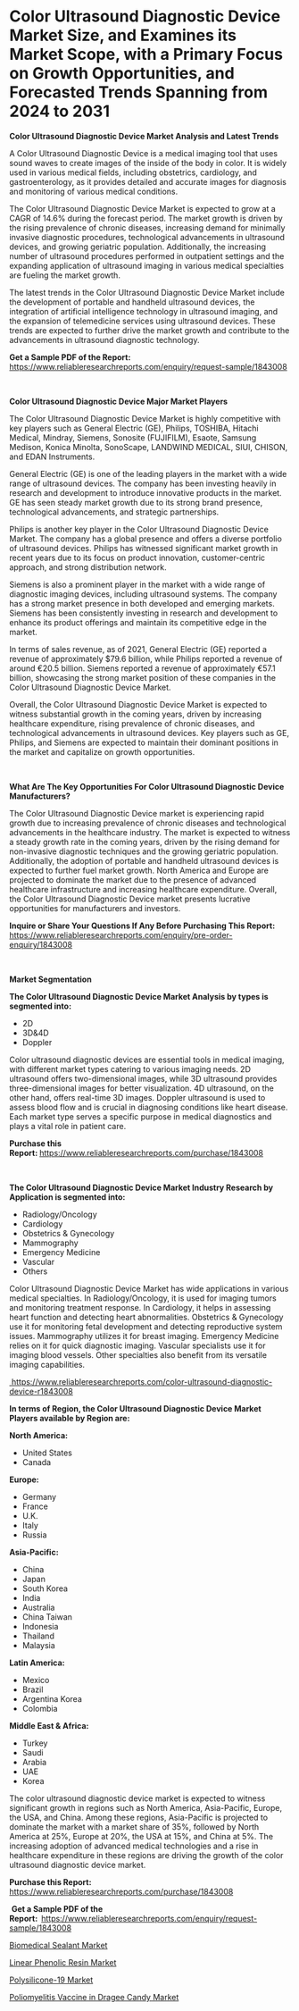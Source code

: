 <p><h1>Color Ultrasound Diagnostic Device Market Size, and Examines its Market Scope, with a Primary Focus on Growth Opportunities, and Forecasted Trends Spanning from 2024 to 2031</h1></p><p><strong>Color Ultrasound Diagnostic Device Market Analysis and Latest Trends</strong></p>
<p><p>A Color Ultrasound Diagnostic Device is a medical imaging tool that uses sound waves to create images of the inside of the body in color. It is widely used in various medical fields, including obstetrics, cardiology, and gastroenterology, as it provides detailed and accurate images for diagnosis and monitoring of various medical conditions.</p><p>The Color Ultrasound Diagnostic Device Market is expected to grow at a CAGR of 14.6% during the forecast period. The market growth is driven by the rising prevalence of chronic diseases, increasing demand for minimally invasive diagnostic procedures, technological advancements in ultrasound devices, and growing geriatric population. Additionally, the increasing number of ultrasound procedures performed in outpatient settings and the expanding application of ultrasound imaging in various medical specialties are fueling the market growth.</p><p>The latest trends in the Color Ultrasound Diagnostic Device Market include the development of portable and handheld ultrasound devices, the integration of artificial intelligence technology in ultrasound imaging, and the expansion of telemedicine services using ultrasound devices. These trends are expected to further drive the market growth and contribute to the advancements in ultrasound diagnostic technology.</p></p>
<p><strong>Get a Sample PDF of the Report:&nbsp;</strong> <a href="https://www.reliableresearchreports.com/enquiry/request-sample/1843008">https://www.reliableresearchreports.com/enquiry/request-sample/1843008</a></p>
<p>&nbsp;</p>
<p><strong>Color Ultrasound Diagnostic Device Major Market Players</strong></p>
<p><p>The Color Ultrasound Diagnostic Device Market is highly competitive with key players such as General Electric (GE), Philips, TOSHIBA, Hitachi Medical, Mindray, Siemens, Sonosite (FUJIFILM), Esaote, Samsung Medison, Konica Minolta, SonoScape, LANDWIND MEDICAL, SIUI, CHISON, and EDAN Instruments.</p><p>General Electric (GE) is one of the leading players in the market with a wide range of ultrasound devices. The company has been investing heavily in research and development to introduce innovative products in the market. GE has seen steady market growth due to its strong brand presence, technological advancements, and strategic partnerships.</p><p>Philips is another key player in the Color Ultrasound Diagnostic Device Market. The company has a global presence and offers a diverse portfolio of ultrasound devices. Philips has witnessed significant market growth in recent years due to its focus on product innovation, customer-centric approach, and strong distribution network.</p><p>Siemens is also a prominent player in the market with a wide range of diagnostic imaging devices, including ultrasound systems. The company has a strong market presence in both developed and emerging markets. Siemens has been consistently investing in research and development to enhance its product offerings and maintain its competitive edge in the market.</p><p>In terms of sales revenue, as of 2021, General Electric (GE) reported a revenue of approximately $79.6 billion, while Philips reported a revenue of around €20.5 billion. Siemens reported a revenue of approximately €57.1 billion, showcasing the strong market position of these companies in the Color Ultrasound Diagnostic Device Market.</p><p>Overall, the Color Ultrasound Diagnostic Device Market is expected to witness substantial growth in the coming years, driven by increasing healthcare expenditure, rising prevalence of chronic diseases, and technological advancements in ultrasound devices. Key players such as GE, Philips, and Siemens are expected to maintain their dominant positions in the market and capitalize on growth opportunities.</p></p>
<p>&nbsp;</p>
<p><strong>What Are The Key Opportunities For Color Ultrasound Diagnostic Device Manufacturers?</strong></p>
<p><p>The Color Ultrasound Diagnostic Device market is experiencing rapid growth due to increasing prevalence of chronic diseases and technological advancements in the healthcare industry. The market is expected to witness a steady growth rate in the coming years, driven by the rising demand for non-invasive diagnostic techniques and the growing geriatric population. Additionally, the adoption of portable and handheld ultrasound devices is expected to further fuel market growth. North America and Europe are projected to dominate the market due to the presence of advanced healthcare infrastructure and increasing healthcare expenditure. Overall, the Color Ultrasound Diagnostic Device market presents lucrative opportunities for manufacturers and investors.</p></p>
<p><strong>Inquire or Share Your Questions If Any Before Purchasing This Report:</strong> <a href="https://www.reliableresearchreports.com/enquiry/pre-order-enquiry/1843008">https://www.reliableresearchreports.com/enquiry/pre-order-enquiry/1843008</a></p>
<p>&nbsp;</p>
<p><strong>Market Segmentation</strong></p>
<p><strong>The Color Ultrasound Diagnostic Device Market Analysis by types is segmented into:</strong></p>
<p><ul><li>2D</li><li>3D&4D</li><li>Doppler</li></ul></p>
<p><p>Color ultrasound diagnostic devices are essential tools in medical imaging, with different market types catering to various imaging needs. 2D ultrasound offers two-dimensional images, while 3D ultrasound provides three-dimensional images for better visualization. 4D ultrasound, on the other hand, offers real-time 3D images. Doppler ultrasound is used to assess blood flow and is crucial in diagnosing conditions like heart disease. Each market type serves a specific purpose in medical diagnostics and plays a vital role in patient care.</p></p>
<p><strong>Purchase this Report:&nbsp;</strong><a href="https://www.reliableresearchreports.com/purchase/1843008">https://www.reliableresearchreports.com/purchase/1843008</a></p>
<p>&nbsp;</p>
<p><strong>The Color Ultrasound Diagnostic Device Market Industry Research by Application is segmented into:</strong></p>
<p><ul><li>Radiology/Oncology</li><li>Cardiology</li><li>Obstetrics & Gynecology</li><li>Mammography</li><li>Emergency Medicine</li><li>Vascular</li><li>Others</li></ul></p>
<p><p>Color Ultrasound Diagnostic Device Market has wide applications in various medical specialties. In Radiology/Oncology, it is used for imaging tumors and monitoring treatment response. In Cardiology, it helps in assessing heart function and detecting heart abnormalities. Obstetrics & Gynecology use it for monitoring fetal development and detecting reproductive system issues. Mammography utilizes it for breast imaging. Emergency Medicine relies on it for quick diagnostic imaging. Vascular specialists use it for imaging blood vessels. Other specialties also benefit from its versatile imaging capabilities.</p></p>
<p><a href="https://www.reliableresearchreports.com/color-ultrasound-diagnostic-device-r1843008">&nbsp;https://www.reliableresearchreports.com/color-ultrasound-diagnostic-device-r1843008</a></p>
<p><strong>In terms of Region, the Color Ultrasound Diagnostic Device Market Players available by Region are:</strong></p>
<p>
    <p> <strong> North America: </strong>
        <ul>
            <li>United States</li>
            <li>Canada</li>
        </ul>
        </p> 
    <p> <strong> Europe: </strong>
        <ul>
            <li>Germany</li>
            <li>France</li>
            <li>U.K.</li>
            <li>Italy</li>
            <li>Russia</li>
        </ul>
        </p> 
    <p> <strong> Asia-Pacific: </strong>
        <ul>
            <li>China</li>
            <li>Japan</li>
            <li>South Korea</li>
            <li>India</li>
            <li>Australia</li>
            <li>China Taiwan</li>
            <li>Indonesia</li>
            <li>Thailand</li>
            <li>Malaysia</li>
        </ul>
        </p> 
    <p> <strong> Latin America: </strong>
        <ul>
            <li>Mexico</li>
            <li>Brazil</li>
            <li>Argentina Korea</li>
            <li>Colombia</li>
        </ul>
        </p> 
    <p> <strong> Middle East & Africa: </strong>
        <ul>
            <li>Turkey</li>
            <li>Saudi</li>
            <li>Arabia</li>
            <li>UAE</li>
            <li>Korea</li>
        </ul>
    </p>
    </p>
<p><p>The color ultrasound diagnostic device market is expected to witness significant growth in regions such as North America, Asia-Pacific, Europe, the USA, and China. Among these regions, Asia-Pacific is projected to dominate the market with a market share of 35%, followed by North America at 25%, Europe at 20%, the USA at 15%, and China at 5%. The increasing adoption of advanced medical technologies and a rise in healthcare expenditure in these regions are driving the growth of the color ultrasound diagnostic device market.</p></p>
<p><strong>Purchase this Report: </strong><a href="https://www.reliableresearchreports.com/purchase/1843008">https://www.reliableresearchreports.com/purchase/1843008</a></p>
<p>&nbsp;<strong>Get a Sample PDF of the Report:&nbsp;&nbsp;</strong><a href="https://www.reliableresearchreports.com/enquiry/request-sample/1843008">https://www.reliableresearchreports.com/enquiry/request-sample/1843008</a></p>
<p><strong></strong></p>
<p><p><a href="https://github.com/HenrietteMills1/Market-Research-Report-List-2/blob/main/biomedical-sealant-market.md">Biomedical Sealant Market</a></p><p><a href="https://www.linkedin.com/pulse/global-linear-phenolic-resin-industry-research-report-jbeec?trackingId=r3kuvMSPnjC2bE9k%2Bc%2BbZw%3D%3D">Linear Phenolic Resin Market</a></p><p><a href="https://www.linkedin.com/pulse/global-polysilicone-19-market-status-2024-2031-forecast-region-cyjuc">Polysilicone-19 Market</a></p><p><a href="https://github.com/alexxisgm/Market-Research-Report-List-1/blob/main/poliomyelitis-vaccine-in-dragee-candy-market.md">Poliomyelitis Vaccine in Dragee Candy Market</a></p></p>